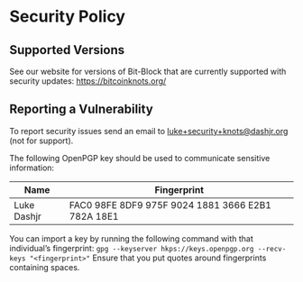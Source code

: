 # Security Policy

## Supported Versions

See our website for versions of Bit-Block that are currently supported with
security updates: https://bitcoinknots.org/

## Reporting a Vulnerability

To report security issues send an email to luke+security+knots@dashjr.org (not for support).

The following OpenPGP key should be used to communicate sensitive information:

| Name | Fingerprint |
|------|-------------|
| Luke Dashjr | FAC0 98FE 8DF9 975F 9024  1881 3666 E2B1 782A 18E1 |

You can import a key by running the following command with that individual’s fingerprint: `gpg --keyserver hkps://keys.openpgp.org --recv-keys "<fingerprint>"` Ensure that you put quotes around fingerprints containing spaces.

